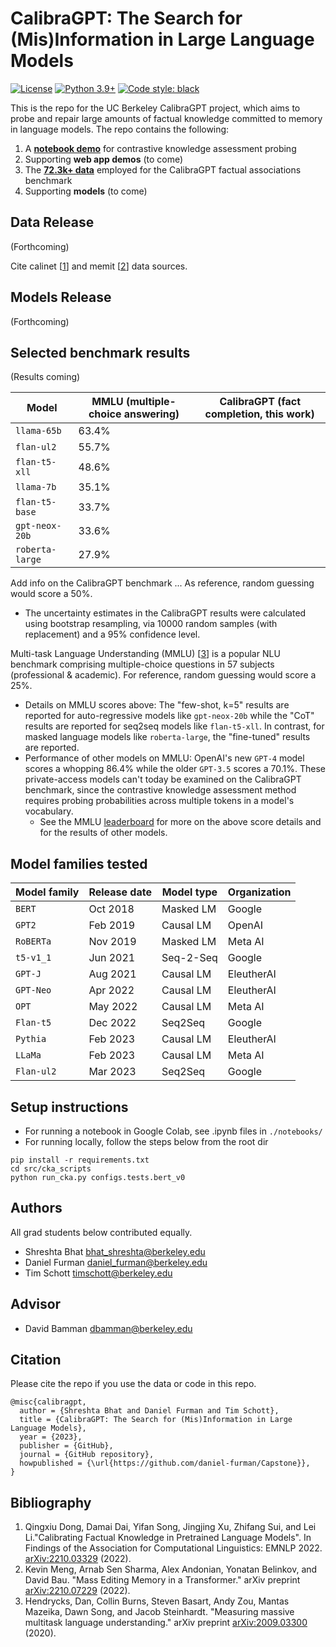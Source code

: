 # CalibraGPT: The Search for (Mis)Information in Large Language Models

[![License](https://img.shields.io/badge/license-MIT-green.svg)](https://github.com/daniel-furman/Capstone/blob/main/LICENSE) 
[![Python 3.9+](https://img.shields.io/badge/python-3.9+-blue.svg)](https://www.python.org/downloads/release/python-390/) 
[![Code style: black](https://img.shields.io/badge/code%20style-black-000000.svg)](https://github.com/psf/black) 

This is the repo for the UC Berkeley CalibraGPT project, which aims to probe and repair large amounts of factual knowledge committed to memory in language models. The repo contains the following:

1. A [**notebook demo**][notebook_cka_demo] for contrastive knowledge assessment probing
2. Supporting **web app demos** (to come)
3. The [**72.3k+ data**][data] employed for the CalibraGPT factual associations benchmark
4. Supporting **models** (to come)

## Data Release

(Forthcoming)

Cite calinet [[1][bib]] and memit [[2][bib]] data sources. 

## Models Release

(Forthcoming)

## Selected benchmark results

(Results coming)

| Model            | MMLU (multiple-choice answering)            | CalibraGPT (fact completion, this work)        |
|------------------|---------------------------------------------|------------------------------------------------|
| `llama-65b`      | 63.4%           |                    |
| `flan-ul2`       | 55.7%           |                    |
| `flan-t5-xll`    | 48.6%           |                    |
| `llama-7b`       | 35.1%           |                    |
| `flan-t5-base`   | 33.7%           |                    |
| `gpt-neox-20b`   | 33.6%           |                    |
| `roberta-large`  | 27.9%           |                    |


Add info on the CalibraGPT benchmark ... As reference, random guessing would score a 50%.

* The uncertainty estimates in the CalibraGPT results were calculated using bootstrap resampling, via 10000 random samples (with replacement) and a 95% confidence level.  

Multi-task Language Understanding (MMLU) [[3][bib]] is a popular NLU benchmark comprising multiple-choice questions in 57 subjects (professional & academic). For reference, random guessing would score a 25%. 

* Details on MMLU scores above: The "few-shot, k=5" results are reported for auto-regressive models like `gpt-neox-20b` while the "CoT" results are reported for seq2seq models like `flan-t5-xll`. In contrast, for masked language models like `roberta-large`, the "fine-tuned" results are reported. 
* Performance of other models on MMLU: OpenAI's new `GPT-4` model scores a whopping 86.4% while the older `GPT-3.5` scores a 70.1%. These private-access models can't today be examined on the CalibraGPT benchmark, since the contrastive knowledge assessment method requires probing probabilities across multiple tokens in a model's vocabulary.
    * See the MMLU [leaderboard][mmlu] for more on the above score details and for the results of other models. 

## Model families tested

| Model family | Release date | Model type | Organization |
|--------------|--------------|------------|--------------|
| `BERT`       | Oct 2018     | Masked LM  | Google       |
| `GPT2`       | Feb 2019     | Causal LM  | OpenAI       |
| `RoBERTa`    | Nov 2019     | Masked LM  | Meta AI      |
| `t5-v1_1`    | Jun 2021     | Seq-2-Seq  | Google       |
| `GPT-J`      | Aug 2021     | Causal LM  | EleutherAI   |
| `GPT-Neo`    | Apr 2022     | Causal LM  | EleutherAI   |
| `OPT`        | May 2022     | Causal LM  | Meta AI      |
| `Flan-t5`    | Dec 2022     | Seq2Seq    | Google       |
| `Pythia`     | Feb 2023     | Causal LM  | EleutherAI   |
| `LLaMa`      | Feb 2023     | Causal LM  | Meta AI      |
| `Flan-ul2`   | Mar 2023     | Seq2Seq    | Google       |

## Setup instructions

* For running a notebook in Google Colab, see .ipynb files in ```./notebooks/```
* For running locally, follow the steps below from the root dir

```
pip install -r requirements.txt
cd src/cka_scripts
python run_cka.py configs.tests.bert_v0
```

## Authors
All grad students below contributed equally.

* Shreshta Bhat <bhat_shreshta@berkeley.edu>
* Daniel Furman <daniel_furman@berkeley.edu>
* Tim Schott <timschott@berkeley.edu>

## Advisor

* David Bamman <dbamman@berkeley.edu>

## Citation

Please cite the repo if you use the data or code in this repo.

```
@misc{calibragpt,
  author = {Shreshta Bhat and Daniel Furman and Tim Schott},
  title = {CalibraGPT: The Search for (Mis)Information in Large Language Models},
  year = {2023},
  publisher = {GitHub},
  journal = {GitHub repository},
  howpublished = {\url{https://github.com/daniel-furman/Capstone}},
}
```

## Bibliography 

1. Qingxiu Dong, Damai Dai, Yifan Song, Jingjing Xu, Zhifang Sui, and Lei Li."Calibrating Factual Knowledge in Pretrained Language Models". In Findings of the Association for Computational Linguistics: EMNLP 2022. [arXiv:2210.03329][cka] (2022).
2. Kevin Meng, Arnab Sen Sharma, Alex Andonian, Yonatan Belinkov, and David Bau. "Mass Editing Memory in a Transformer." arXiv preprint [arXiv:2210.07229][memit] (2022).
3. Hendrycks, Dan, Collin Burns, Steven Basart, Andy Zou, Mantas Mazeika, Dawn Song, and Jacob Steinhardt. "Measuring massive multitask language understanding." arXiv preprint [arXiv:2009.03300][mmlu_paper] (2020).

[notebook_cka_demo]: https://colab.research.google.com/github/daniel-furman/Capstone/blob/main/notebooks/cka_run_main_demo.ipynb
[data]: https://github.com/daniel-furman/Capstone/tree/main/data/calibragpt_full_input_information.json
[cka]: https://arxiv.org/abs/2210.03329
[memit]: https://arxiv.org/abs/2210.07229
[mmlu]: https://paperswithcode.com/sota/multi-task-language-understanding-on-mmlu
[mmlu_paper]: https://arxiv.org/abs/2009.03300
[bib]: https://github.com/daniel-furman/Capstone#bibliography
